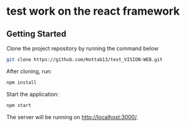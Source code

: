 # test work on the react framework

## Getting Started

Clone the project repository by running the command below

```bash
git clone https://github.com/Hottab13/test_VISION-WEB.git
```

After cloning, run:

```bash
npm install 
```

Start the application:

```bash
npm start
```

The server will be running on [http://localhost:3000/](http://localhost:3000/).


